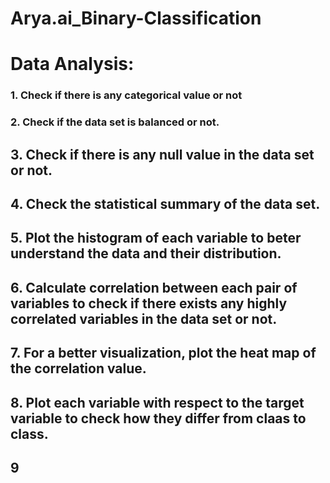 # Arya.ai_Binary-Classification 
# Data Analysis:
### 1. Check if there is any categorical value or not
### 2. Check if the data set is balanced or not.
## 3. Check if there is any null value in the data set or not.
## 4. Check the statistical summary of the data set.
## 5. Plot the histogram of each variable to beter understand the data and their distribution.
## 6. Calculate correlation between each pair of variables to check if there exists any highly correlated variables in the data set or not.
## 7. For a better visualization, plot the heat map of the correlation value.
## 8. Plot each variable with respect to the target variable to check how they differ from claas to class.
## 9
